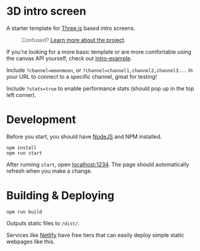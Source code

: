 # 3D intro screen
A starter template for [Three.js](https://threejs.org/) based intro screens.

> Confused? [Learn more about the project](https://github.com/moonscreens/info).

If you're looking for a more basic template or are more comfortable using the canvas API yourself, check out [intro-example](https://github.com/moonscreens/intro-example).

Include `?channel=moonmoon`, or `?channel=channel1,channel2,channel3...` in your URL to connect to a specific channel, great for testing!

Include `?stats=true` to enable performance stats (should pop up in the top left corner).

# Development
Before you start, you should have [NodeJS](https://nodejs.org/en/) and NPM installed.
```
npm install
npm run start
```

After running `start`, open [localhost:1234](http://localhost:1234/). The page should automatically refresh when you make a change.

# Building & Deploying
```
npm run build
```
Outputs static files to `/dist/`.

Services like [Netlify](https://www.netlify.com/) have free tiers that can easily deploy simple static webpages like this.